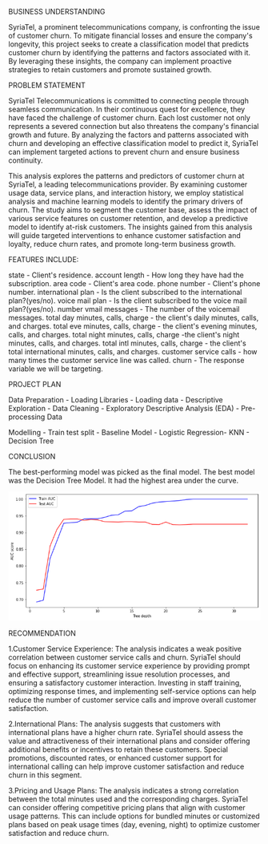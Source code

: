 BUSINESS UNDERSTANDING

SyriaTel, a prominent telecommunications company, is confronting the issue of customer churn. To mitigate financial losses and ensure the company's longevity, this project seeks to create a classification model that predicts customer churn by identifying the patterns and factors associated with it. By leveraging these insights, the company can implement proactive strategies to retain customers and promote sustained growth.

PROBLEM STATEMENT

SyriaTel Telecommunications is committed to connecting people through seamless communication. In their continuous quest for excellence, they have faced the challenge of customer churn. Each lost customer not only represents a severed connection but also threatens the company's financial growth and future. By analyzing the factors and patterns associated with churn and developing an effective classification model to predict it, SyriaTel can implement targeted actions to prevent churn and ensure business continuity.

This analysis explores the patterns and predictors of customer churn at SyriaTel, a leading telecommunications provider. By examining customer usage data, service plans, and interaction history, we employ statistical analysis and machine learning models to identify the primary drivers of churn. The study aims to segment the customer base, assess the impact of various service features on customer retention, and develop a predictive model to identify at-risk customers. The insights gained from this analysis will guide targeted interventions to enhance customer satisfaction and loyalty, reduce churn rates, and promote long-term business growth.

FEATURES INCLUDE:

state - Client's residence.
account length - How long they have had the subscription.
area code - Client's area code.
phone number - Client's phone number.
international plan - Is the client subscribed to the international plan?(yes/no).
voice mail plan - Is the client subscribed to the voice mail plan?(yes/no).
number vmail messages - The number of the voicemail messages.
total day minutes, calls, charge - the client's daily minutes, calls, and charges.
total eve minutes, calls, charge - the client's evening minutes, calls, and charges.
total night minutes, calls, charge -the client's night minutes, calls, and charges.
total intl minutes, calls, charge - the client's total international minutes, calls, and charges.
customer service calls - how many times the customer service line was called.
churn - The response variable we will be targeting.


PROJECT PLAN

Data Preparation - Loading Libraries - Loading data - Descriptive Exploration - Data Cleaning - Exploratory Descriptive Analysis (EDA) - Pre-processing Data

Modelling - Train test split - Baseline Model - Logistic Regression- KNN - Decision Tree


CONCLUSION

The best-performing model was picked as the final model. The best model was the Decision Tree Model. It had the highest area under the curve.

![alt text](image-1.png)

RECOMMENDATION

1.Customer Service Experience: The analysis indicates a weak positive correlation between customer service calls and churn. SyriaTel should focus on enhancing its customer service experience by providing prompt and effective support, streamlining issue resolution processes, and ensuring a satisfactory customer interaction. Investing in staff training, optimizing response times, and implementing self-service options can help reduce the number of customer service calls and improve overall customer satisfaction.

2.International Plans: The analysis suggests that customers with international plans have a higher churn rate. SyriaTel should assess the value and attractiveness of their international plans and consider offering additional benefits or incentives to retain these customers. Special promotions, discounted rates, or enhanced customer support for international calling can help improve customer satisfaction and reduce churn in this segment.

3.Pricing and Usage Plans: The analysis indicates a strong correlation between the total minutes used and the corresponding charges. SyriaTel can consider offering competitive pricing plans that align with customer usage patterns. This can include options for bundled minutes or customized plans based on peak usage times (day, evening, night) to optimize customer satisfaction and reduce churn.








